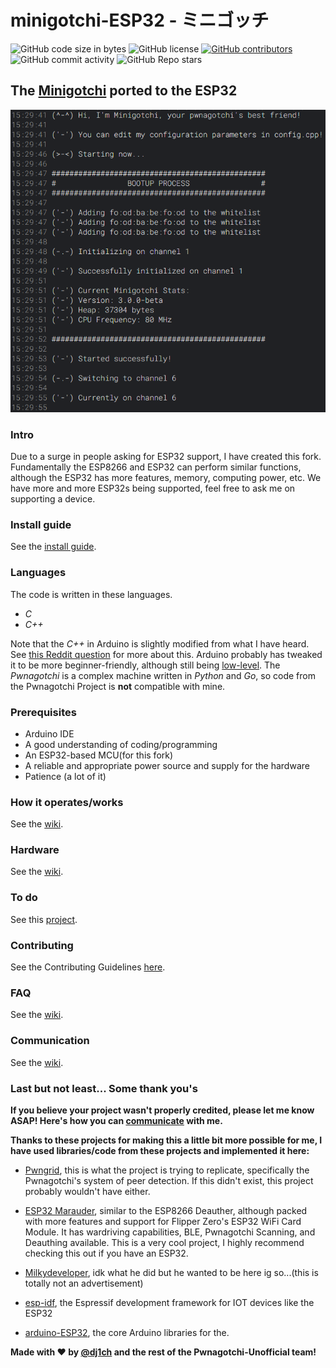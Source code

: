 # minigotchi-ESP32 - ミニゴッチ

<img alt="GitHub code size in bytes" src="https://img.shields.io/github/languages/code-size/Pwnagotchi-Unofficial/minigotchi-ESP32"></img>
<img alt="GitHub license" src="https://img.shields.io/github/license/Pwnagotchi-Unofficial/minigotchi-ESP32"></img>
<a href="https://github.com/Pwnagotchi-Unofficial/minigotchi-ESP32/graphs/contributors"><img alt="GitHub contributors" src="https://img.shields.io/github/contributors/Pwnagotchi-Unofficial/minigotchi-ESP32"></a>
<img alt="GitHub commit activity" src="https://img.shields.io/github/commit-activity/m/Pwnagotchi-Unofficial/minigotchi-ESP32"></img>
<img alt="GitHub Repo stars" src="https://img.shields.io/github/stars/Pwnagotchi-Unofficial/minigotchi-ESP32"></img>

## The [Minigotchi](https://github.com/Pwnagotchi-Unofficial/minigotchi) ported to the ESP32

<img src="images/Desktop Screenshot 2024.04.07 - 15.29.59.03.png"></img>

### Intro

Due to a surge in people asking for ESP32 support, I have created this fork. Fundamentally the ESP8266 and ESP32 can perform similar functions, although the ESP32 has more features, memory, computing power, etc. We have more and more ESP32s being supported, feel free to ask me on supporting a device.

### Install guide

See the [install guide](INSTALL.md).

### Languages

The code is written in these languages.

- _C_
- _C++_

Note that the _C++_ in Arduino is slightly modified from what I have heard. See [this Reddit question](https://www.reddit.com/r/arduino/comments/x46sml/is_arduino_programming_language_c/) for more about this. Arduino probably has tweaked it to be more beginner-friendly, although still being [low-level](https://en.wikipedia.org/wiki/Low-level_programming_language). The _Pwnagotchi_ is a complex machine written in _Python_ and _Go_, so code from the Pwnagotchi Project is **not** compatible with mine.

### Prerequisites

- Arduino IDE
- A good understanding of coding/programming
- An ESP32-based MCU(for this fork)
- A reliable and appropriate power source and supply for the hardware
- Patience (a lot of it)

### How it operates/works

See the [wiki](https://github.com/Pwnagotchi-Unofficial/minigotchi/wiki/How-the-Minigotchi-works).

### Hardware

See the [wiki](https://github.com/Pwnagotchi-Unofficial/minigotchi/wiki/Hardware).

### To do

See this [project](https://github.com/orgs/Pwnagotchi-Unofficial/projects/4).

### Contributing

See the Contributing Guidelines [here](CONTRIBUTING.md).

### FAQ

See the [wiki](https://github.com/Pwnagotchi-Unofficial/minigotchi/wiki/FAQ).

### Communication

See the [wiki](https://github.com/Pwnagotchi-Unofficial/minigotchi/wiki/Communication#communication).

### Last but not least... Some thank you's

**If you believe your project wasn't properly credited, please let me know ASAP! Here's how you can [communicate](https://github.com/Pwnagotchi-Unofficial/minigotchi/wiki/Communication#communication) with me.**

**Thanks to these projects for making this a little bit more possible for me, I have used libraries/code from these projects and implemented it here:**

- [Pwngrid](https://github.com/evilsocket/pwngrid), this is what the project is trying to replicate, specifically the Pwnagotchi's system of peer detection. If this didn't exist, this project probably wouldn't have either.

- [ESP32 Marauder](https://github.com/justcallmekoko/ESP32Marauder), similar to the ESP8266 Deauther, although packed with more features and support for Flipper Zero's ESP32 WiFi Card Module. It has wardriving capabilities, BLE, Pwnagotchi Scanning, and Deauthing available. This is a very cool project, I highly recommend checking this out if you have an ESP32.

- [Milkydeveloper](https://github.com/MilkyDeveloper), idk what he did but he wanted to be here ig so...(this is totally not an advertisement)

- [esp-idf](https://github.com/espressif/esp-idf), the Espressif development framework for IOT devices like the ESP32

- [arduino-ESP32](https://github.com/espressif/arduino-esp32), the core Arduino libraries for the.

**Made with ❤️ by [@dj1ch](https://github.com/dj1ch) and the rest of the Pwnagotchi-Unofficial team!**
